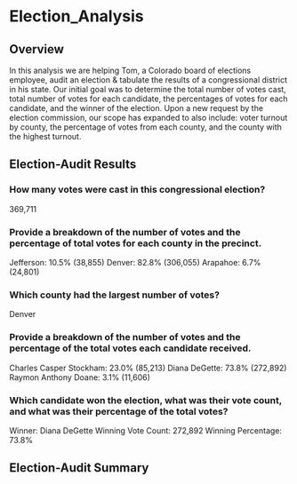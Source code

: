 # Election_Analysis

## Overview

In this analysis we are helping Tom, a Colorado board of elections employee, audit an election & tabulate the results of a congressional district in his state. Our initial goal was to determine the total number of votes cast, total number of votes for each candidate, the percentages of votes for each candidate, and the winner of the election. Upon a new request by the election commission, our scope has expanded to also include: voter turnout by county, the percentage of votes from each county, and the county with the highest turnout. 

## Election-Audit Results

  ### How many votes were cast in this congressional election?
   369,711
  
  ### Provide a breakdown of the number of votes and the percentage of total votes for each county in the precinct.
   Jefferson: 10.5% (38,855)
   Denver: 82.8% (306,055)
   Arapahoe: 6.7% (24,801)
    
  ### Which county had the largest number of votes?
   Denver
   
  ### Provide a breakdown of the number of votes and the percentage of the total votes each candidate received.
   Charles Casper Stockham: 23.0% (85,213)
   Diana DeGette: 73.8% (272,892)
   Raymon Anthony Doane: 3.1% (11,606)
    
  ### Which candidate won the election, what was their vote count, and what was their percentage of the total votes?
   Winner: Diana DeGette
   Winning Vote Count: 272,892
   Winning Percentage: 73.8%

## Election-Audit Summary

